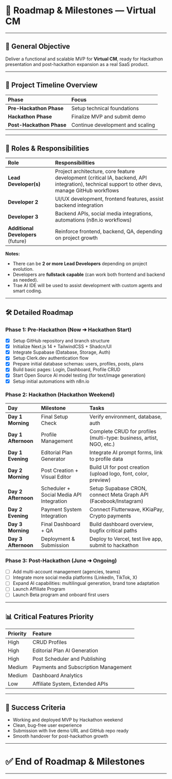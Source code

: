 # 🚀 Roadmap & Milestones — Virtual CM

---

## 🌟 General Objective

Deliver a functional and scalable MVP for **Virtual CM**, ready for Hackathon presentation and post-hackathon expansion as a real SaaS product.

---

## 📅 Project Timeline Overview

| Phase | Focus |
|:---|:---|
| **Pre-Hackathon Phase** | Setup technical foundations |
| **Hackathon Phase** | Finalize MVP and submit demo |
| **Post-Hackathon Phase** | Continue development and scaling |

---

## 💪 Roles & Responsibilities

| Role | Responsibilities |
|:---|:---|
| **Lead Developer(s)** | Project architecture, core feature development (critical IA, backend, API integration), technical support to other devs, manage GitHub workflows |
| **Developer 2** | UI/UX development, frontend features, assist backend integration |
| **Developer 3** | Backend APIs, social media integrations, automations (n8n.io workflows) |
| **Additional Developers** (future) | Reinforce frontend, backend, QA, depending on project growth |

**Notes:**
- There can be **2 or more Lead Developers** depending on project evolution.
- Developers are **fullstack capable** (can work both frontend and backend as needed).
- Trae AI IDE will be used to assist development with custom agents and smart coding.

---

## 🛠 Detailed Roadmap

### Phase 1: Pre-Hackathon (Now ➔ Hackathon Start)

- [x] Setup GitHub repository and branch structure
- [x] Initialize Next.js 14 + TailwindCSS + Shadcn/UI
- [x] Integrate Supabase (Database, Storage, Auth)
- [x] Setup Clerk.dev authentication flow
- [x] Prepare initial database schemas: users, profiles, posts, plans
- [x] Build basic pages: Login, Dashboard, Profile CRUD
- [x] Start Open Source AI model testing (for text/image generation)
- [x] Setup initial automations with n8n.io

### Phase 2: Hackathon (Hackathon Weekend)

| Day | Milestone | Tasks |
|:---|:---|:---|
| **Day 1 Morning** | Final Setup Check | Verify environment, database, auth |
| **Day 1 Afternoon** | Profile Management | Complete CRUD for profiles (multi-type: business, artist, NGO, etc.) |
| **Day 1 Evening** | Editorial Plan Generator | Integrate AI prompt forms, link to profile data |
| **Day 2 Morning** | Post Creation + Visual Editor | Build UI for post creation (upload logo, font, color, preview) |
| **Day 2 Afternoon** | Scheduler + Social Media API Integration | Setup Supabase CRON, connect Meta Graph API (Facebook/Instagram) |
| **Day 2 Evening** | Payment System Integration | Connect Flutterwave, KKiaPay, Crypto payments |
| **Day 3 Morning** | Final Dashboard + QA | Build dashboard overview, bugfix critical paths |
| **Day 3 Afternoon** | Deployment & Submission | Deploy to Vercel, test live app, submit to hackathon |

### Phase 3: Post-Hackathon (June ➔ Ongoing)

- [ ] Add multi-account management (agencies, teams)
- [ ] Integrate more social media platforms (LinkedIn, TikTok, X)
- [ ] Expand AI capabilities: multilingual generation, brand tone adaptation
- [ ] Launch Affiliate Program
- [ ] Launch Beta program and onboard first users

---

## 📊 Critical Features Priority

| Priority | Feature |
|:---|:---|
| High | CRUD Profiles |
| High | Editorial Plan AI Generation |
| High | Post Scheduler and Publishing |
| Medium | Payments and Subscription Management |
| Medium | Dashboard Analytics |
| Low | Affiliate System, Extended APIs |

---

## 🌟 Success Criteria

- Working and deployed MVP by Hackathon weekend
- Clean, bug-free user experience
- Submission with live demo URL and GitHub repo ready
- Smooth handover for post-hackathon growth

---

# ✅ End of Roadmap & Milestones

---
